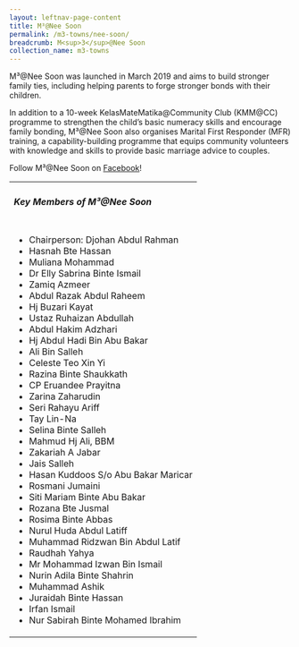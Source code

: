 ```yaml
---
layout: leftnav-page-content
title: M³@Nee Soon
permalink: /m3-towns/nee-soon/
breadcrumb: M<sup>3</sup>@Nee Soon
collection_name: m3-towns
---
```


M³@Nee Soon was launched in March 2019 and aims to build stronger family ties, including helping parents to forge stronger bonds with their children.

In addition to a 10-week KelasMateMatika@Community Club (KMM@CC) programme to strengthen the child’s basic numeracy skills and encourage family bonding, M³@Nee Soon also organises Marital First Responder (MFR) training, a capability-building programme that equips community volunteers with knowledge and skills to provide basic marriage advice to couples.

Follow M³@Nee Soon on [Facebook](https://www.facebook.com/M3-at-Nee-Soon-103809594541207)!

<table class="table-h">
  <tr>
  <td><h5>Key Members of M³@Nee Soon</h5></td>
  </tr>
  <tr>
  <td>
    <ul>
      <li>Chairperson: Djohan Abdul Rahman</li>
      <li>Hasnah Bte Hassan</li>
<li>Muliana Mohammad</li>
<li>Dr Elly Sabrina Binte Ismail</li>
<li>Zamiq Azmeer</li>
<li>Abdul Razak Abdul Raheem</li>
<li>Hj Buzari Kayat</li>
<li>Ustaz Ruhaizan Abdullah</li>
<li>Abdul Hakim Adzhari</li>
<li>Hj Abdul Hadi Bin Abu Bakar</li>
<li>Ali Bin Salleh</li>
<li>Celeste Teo Xin Yi</li>
<li>Razina Binte Shaukkath</li>
<li>CP Eruandee Prayitna</li>
<li>Zarina Zaharudin</li>
<li>Seri Rahayu Ariff</li>
<li>Tay Lin-Na</li>
<li>Selina Binte Salleh</li>
<li>Mahmud Hj Ali, BBM</li>
<li>Zakariah A Jabar</li>
<li>Jais Salleh</li>
<li>Hasan Kuddoos S/o Abu Bakar Maricar</li>
<li>Rosmani Jumaini</li>
<li>Siti Mariam Binte Abu Bakar</li>
<li>Rozana Bte Jusmal</li>
<li>Rosima Binte Abbas</li>
<li>Nurul Huda Abdul Latiff</li>
<li>Muhammad Ridzwan Bin Abdul Latif</li>
<li>Raudhah Yahya</li>
<li>Mr Mohammad Izwan Bin Ismail</li>
<li>Nurin Adila Binte Shahrin</li>
<li>Muhammad Ashik</li>
<li>Juraidah Binte Hassan</li>
<li>Irfan Ismail</li>
<li>Nur Sabirah Binte Mohamed Ibrahim</li>
    </ul>
    </td>
  </tr>
  </table>
